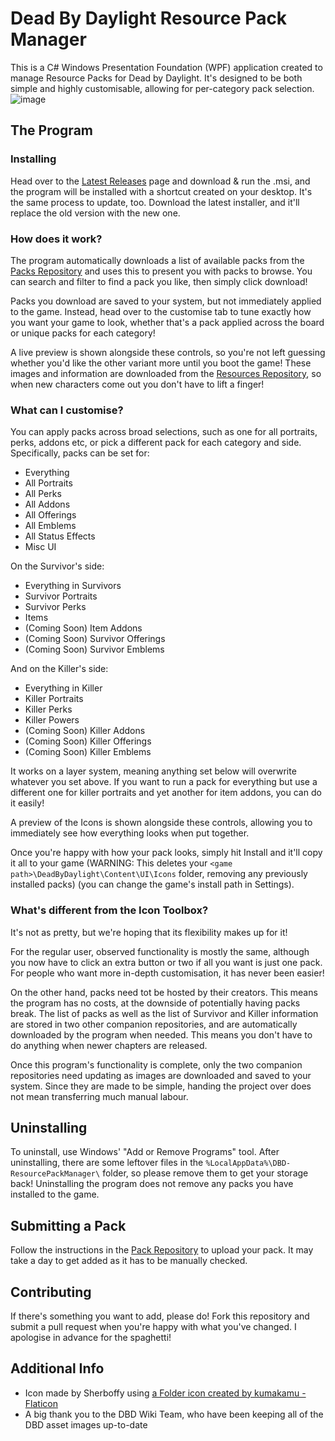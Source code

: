 # Dead By Daylight Resource Pack Manager
This is a C# Windows Presentation Foundation (WPF) application created to manage Resource Packs for Dead by Daylight. It's designed to be both simple and highly customisable, allowing for per-category pack selection.
![image](https://user-images.githubusercontent.com/28228244/227016512-76c48197-559f-4a7d-9bd4-62f5dcb2f107.png)

## The Program
### Installing
Head over to the [Latest Releases](https://github.com/Charzard4261/DBD-ResourcePackManager/releases/latest) page and download & run the .msi, and the program will be installed with a shortcut created on your desktop.
It's the same process to update, too. Download the latest installer, and it'll replace the old version with the new one.

### How does it work?
The program automatically downloads a list of available packs from the [Packs Repository](https://github.com/Charzard4261/DBD-ResourcePackManager-Packs) and uses this to present you with packs to browse. You can search and filter to find a pack you like, then simply click download!

Packs you download are saved to your system, but not immediately applied to the game. Instead, head over to the customise tab to tune exactly how you want your game to look, whether that's a pack applied across the board or unique packs for each category!

A live preview is shown alongside these controls, so you're not left guessing whether you'd like the other variant more until you boot the game! These images and information are downloaded from the [Resources Repository](https://github.com/Charzard4261/DBD-ResourcePackManager-Resources), so when new characters come out you don't have to lift a finger!

### What can I customise?
You can apply packs across broad selections, such as one for all portraits, perks, addons etc, or pick a different pack for each category and side. Specifically, packs can be set for:
- Everything
- All Portraits
- All Perks
- All Addons
- All Offerings
- All Emblems
- All Status Effects
- Misc UI

On the Survivor's side:
- Everything in Survivors
- Survivor Portraits
- Survivor Perks
- Items
- (Coming Soon) Item Addons
- (Coming Soon) Survivor Offerings
- (Coming Soon) Survivor Emblems

And on the Killer's side:
- Everything in Killer
- Killer Portraits
- Killer Perks
- Killer Powers
- (Coming Soon) Killer Addons
- (Coming Soon) Killer Offerings
- (Coming Soon) Killer Emblems

It works on a layer system, meaning anything set below will overwrite whatever you set above. If you want to run a pack for everything but use a different one for killer portraits and yet another for item addons, you can do it easily!

A preview of the Icons is shown alongside these controls, allowing you to immediately see how everything looks when put together.

Once you're happy with how your pack looks, simply hit Install and it'll copy it all to your game (WARNING: This deletes your `<game path>\DeadByDaylight\Content\UI\Icons` folder, removing any previously installed packs) (you can change the game's install path in Settings).

### What's different from the Icon Toolbox?
It's not as pretty, but we're hoping that its flexibility makes up for it!

For the regular user, observed functionality is mostly the same, although you now have to click an extra button or two if all you want is just one pack. For people who want more in-depth customisation, it has never been easier!

On the other hand, packs need tot be hosted by their creators. This means the program has no costs, at the downside of potentially having packs break. The list of packs as well as the list of Survivor and Killer information are stored in two other companion repositories, and are automatically downloaded by the program when needed. This means you don't have to do anything when newer chapters are released.

Once this program's functionality is complete, only the two companion repositories need updating as images are downloaded and saved to your system. Since they are made to be simple, handing the project over does not mean transferring much manual labour.

## Uninstalling
To uninstall, use Windows' "Add or Remove Programs" tool. After uninstalling, there are some leftover files in the `%LocalAppData%\DBD-ResourcePackManager\` folder, so please remove them to get your storage back!
Uninstalling the program does not remove any packs you have installed to the game.

## Submitting a Pack
Follow the instructions in the [Pack Repository](https://github.com/Charzard4261/DBD-ResourcePackManager-Packs) to upload your pack. It may take a day to get added as it has to be manually checked.

## Contributing
If there's something you want to add, please do! Fork this repository and submit a pull request when you're happy with what you've changed. I apologise in advance for the spaghetti!

## Additional Info
- Icon made by Sherboffy using [a Folder icon created by kumakamu - Flaticon](https://www.flaticon.com/free-icons/folder)
- A big thank you to the DBD Wiki Team, who have been keeping all of the DBD asset images up-to-date
